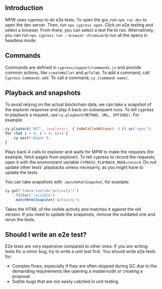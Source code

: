 ## Introduction

MPW uses cypress to do e2e tests.
To open the gui, run `npm run dev` to open the dev server.
Then, run `npx cypress open`. Click on e2e testing and select a browser. From there, you can select a test file to run.
Alternatively, you can run `npx cypress run --browser chromium` to run all the specs in headless mode.

## Commands

Commands are defined in `cypress/support/commands.js` and provide common actions, like `createWallet` and `goToTab`. To add a command, call `Cypress.Commands.add`. To call a command, `cy.[command name]`.

## Playback and snapshots

To avoid relying on the actual blockchain data, we can take a snapshot of the explorer response and play it back on subsequent runs.
To tell cypress to playback a request, use `cy.playback(METHOD, URL, OPTIONS)`.
For example:
```javascript
cy.playback('GET', /explorer/, { toBeCalledAtLeast: 4 }).as('sync');
for (let i = 0; i < 4; i++) {
    cy.wait('@sync');
}
```
Plays back 4 calls to explorer and waits for MPW to make the requests (for example, fetch pages from explorer).
To tell cypress to record the requests, open it with the environment variable `CYPRESS_PLAYBACK_MODE=record`.
Do not update other tests' playbacks unless necesarry, as you might have to update the tests.

You can take snapshots with `.matchHtmlSnapshot`, for example:
```javascript
cy.get('[data-testid="activity"]')
    .filter(':visible')
    .matchHtmlSnapshot('activity');
```
Takes the HTML of the visible activity and matches it against the old version.
If you need to update the snapshots, remove the outdated one and rerun the tests.

## Should I write an e2e test?
E2e tests are very expensive compared to other ones. If you are writing tests for a minor bug, try to write a unit test first.
You should write e2e tests for:
- Complex flows, especially if they are often skipped during QC due to the demanding requirements like opening a masternode or creating a proposal.
- Subtle bugs that are not easily catched in unit testing

